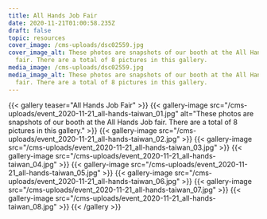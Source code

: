 ```yaml
---
title: All Hands Job Fair
date: 2020-11-21T01:00:58.235Z
draft: false
topic: resources
cover_image: /cms-uploads/dsc02559.jpg
cover_image_alt: These photos are snapshots of our booth at the All Hands Job
  fair. There are a total of 8 pictures in this gallery.
media_image: /cms-uploads/dsc02559.jpg
media_image_alt: These photos are snapshots of our booth at the All Hands Job
  fair. There are a total of 8 pictures in this gallery.
---
```

{{< gallery teaser="All Hands Job Fair" >}}
{{< gallery-image src="/cms-uploads/event_2020-11-21_all-hands-taiwan_01.jpg" alt="These photos are snapshots of our booth at the All Hands Job fair. There are a total of 8 pictures in this gallery." >}}
{{< gallery-image src="/cms-uploads/event_2020-11-21_all-hands-taiwan_02.jpg" >}}
{{< gallery-image src="/cms-uploads/event_2020-11-21_all-hands-taiwan_03.jpg" >}}
{{< gallery-image src="/cms-uploads/event_2020-11-21_all-hands-taiwan_04.jpg" >}}
{{< gallery-image src="/cms-uploads/event_2020-11-21_all-hands-taiwan_05.jpg" >}}
{{< gallery-image src="/cms-uploads/event_2020-11-21_all-hands-taiwan_06.jpg" >}}
{{< gallery-image src="/cms-uploads/event_2020-11-21_all-hands-taiwan_07.jpg" >}}
{{< gallery-image src="/cms-uploads/event_2020-11-21_all-hands-taiwan_08.jpg" >}}
{{< /gallery >}}